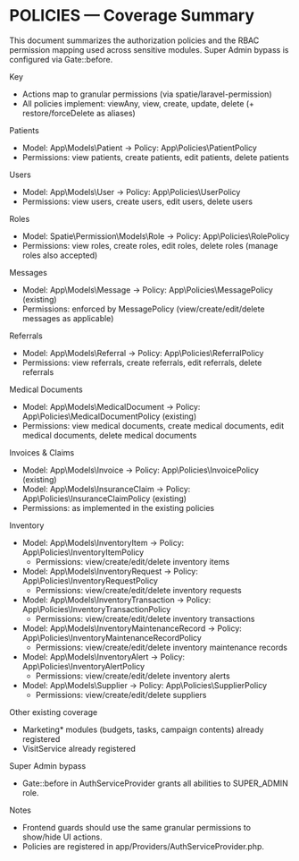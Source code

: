 # POLICIES — Coverage Summary

This document summarizes the authorization policies and the RBAC permission mapping used across sensitive modules. Super Admin bypass is configured via Gate::before.

Key
- Actions map to granular permissions (via spatie/laravel-permission)
- All policies implement: viewAny, view, create, update, delete (+ restore/forceDelete as aliases)

Patients
- Model: App\Models\Patient → Policy: App\Policies\PatientPolicy
- Permissions: view patients, create patients, edit patients, delete patients

Users
- Model: App\Models\User → Policy: App\Policies\UserPolicy
- Permissions: view users, create users, edit users, delete users

Roles
- Model: Spatie\Permission\Models\Role → Policy: App\Policies\RolePolicy
- Permissions: view roles, create roles, edit roles, delete roles (manage roles also accepted)

Messages
- Model: App\Models\Message → Policy: App\Policies\MessagePolicy (existing)
- Permissions: enforced by MessagePolicy (view/create/edit/delete messages as applicable)

Referrals
- Model: App\Models\Referral → Policy: App\Policies\ReferralPolicy
- Permissions: view referrals, create referrals, edit referrals, delete referrals

Medical Documents
- Model: App\Models\MedicalDocument → Policy: App\Policies\MedicalDocumentPolicy (existing)
- Permissions: view medical documents, create medical documents, edit medical documents, delete medical documents

Invoices & Claims
- Model: App\Models\Invoice → Policy: App\Policies\InvoicePolicy (existing)
- Model: App\Models\InsuranceClaim → Policy: App\Policies\InsuranceClaimPolicy (existing)
- Permissions: as implemented in the existing policies

Inventory
- Model: App\Models\InventoryItem → Policy: App\Policies\InventoryItemPolicy
  - Permissions: view/create/edit/delete inventory items
- Model: App\Models\InventoryRequest → Policy: App\Policies\InventoryRequestPolicy
  - Permissions: view/create/edit/delete inventory requests
- Model: App\Models\InventoryTransaction → Policy: App\Policies\InventoryTransactionPolicy
  - Permissions: view/create/edit/delete inventory transactions
- Model: App\Models\InventoryMaintenanceRecord → Policy: App\Policies\InventoryMaintenanceRecordPolicy
  - Permissions: view/create/edit/delete inventory maintenance records
- Model: App\Models\InventoryAlert → Policy: App\Policies\InventoryAlertPolicy
  - Permissions: view/create/edit/delete inventory alerts
- Model: App\Models\Supplier → Policy: App\Policies\SupplierPolicy
  - Permissions: view/create/edit/delete suppliers

Other existing coverage
- Marketing* modules (budgets, tasks, campaign contents) already registered
- VisitService already registered

Super Admin bypass
- Gate::before in AuthServiceProvider grants all abilities to SUPER_ADMIN role.

Notes
- Frontend guards should use the same granular permissions to show/hide UI actions.
- Policies are registered in app/Providers/AuthServiceProvider.php.

